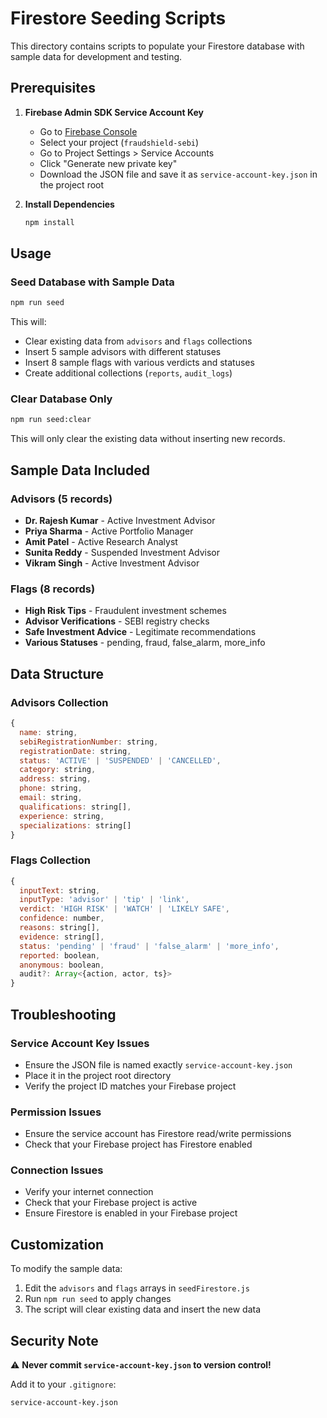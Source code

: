 # Firestore Seeding Scripts

This directory contains scripts to populate your Firestore database with sample data for development and testing.

## Prerequisites

1. **Firebase Admin SDK Service Account Key**
   - Go to [Firebase Console](https://console.firebase.google.com/)
   - Select your project (`fraudshield-sebi`)
   - Go to Project Settings > Service Accounts
   - Click "Generate new private key"
   - Download the JSON file and save it as `service-account-key.json` in the project root

2. **Install Dependencies**
   ```bash
   npm install
   ```

## Usage

### Seed Database with Sample Data
```bash
npm run seed
```

This will:
- Clear existing data from `advisors` and `flags` collections
- Insert 5 sample advisors with different statuses
- Insert 8 sample flags with various verdicts and statuses
- Create additional collections (`reports`, `audit_logs`)

### Clear Database Only
```bash
npm run seed:clear
```

This will only clear the existing data without inserting new records.

## Sample Data Included

### Advisors (5 records)
- **Dr. Rajesh Kumar** - Active Investment Advisor
- **Priya Sharma** - Active Portfolio Manager  
- **Amit Patel** - Active Research Analyst
- **Sunita Reddy** - Suspended Investment Advisor
- **Vikram Singh** - Active Investment Advisor

### Flags (8 records)
- **High Risk Tips** - Fraudulent investment schemes
- **Advisor Verifications** - SEBI registry checks
- **Safe Investment Advice** - Legitimate recommendations
- **Various Statuses** - pending, fraud, false_alarm, more_info

## Data Structure

### Advisors Collection
```javascript
{
  name: string,
  sebiRegistrationNumber: string,
  registrationDate: string,
  status: 'ACTIVE' | 'SUSPENDED' | 'CANCELLED',
  category: string,
  address: string,
  phone: string,
  email: string,
  qualifications: string[],
  experience: string,
  specializations: string[]
}
```

### Flags Collection
```javascript
{
  inputText: string,
  inputType: 'advisor' | 'tip' | 'link',
  verdict: 'HIGH RISK' | 'WATCH' | 'LIKELY SAFE',
  confidence: number,
  reasons: string[],
  evidence: string[],
  status: 'pending' | 'fraud' | 'false_alarm' | 'more_info',
  reported: boolean,
  anonymous: boolean,
  audit?: Array<{action, actor, ts}>
}
```

## Troubleshooting

### Service Account Key Issues
- Ensure the JSON file is named exactly `service-account-key.json`
- Place it in the project root directory
- Verify the project ID matches your Firebase project

### Permission Issues
- Ensure the service account has Firestore read/write permissions
- Check that your Firebase project has Firestore enabled

### Connection Issues
- Verify your internet connection
- Check that your Firebase project is active
- Ensure Firestore is enabled in your Firebase project

## Customization

To modify the sample data:
1. Edit the `advisors` and `flags` arrays in `seedFirestore.js`
2. Run `npm run seed` to apply changes
3. The script will clear existing data and insert the new data

## Security Note

⚠️ **Never commit `service-account-key.json` to version control!**

Add it to your `.gitignore`:
```
service-account-key.json
```
